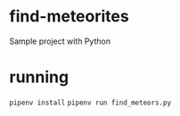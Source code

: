 # find-meteorites
Sample project with Python

# running
`pipenv install`
`pipenv run find_meteors.py`


